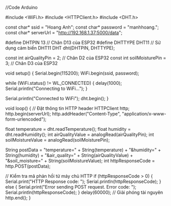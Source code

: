 //Code Arduino

#include <WiFi.h>
#include <HTTPClient.h>
#include <DHT.h>

const char* ssid = "Hoang Anh";
const char* password = "manhhoang.";
const char* serverUrl = "http://192.168.1.37:5000/data";

#define DHTPIN 13       // Chân D13 của ESP32
#define DHTTYPE DHT11   // Sử dụng cảm biến DHT11
DHT dht(DHTPIN, DHTTYPE);

const int airQualityPin = 2;   // Chân D2 của ESP32
const int soilMoisturePin = 3; // Chân D3 của ESP32

void setup() {
  Serial.begin(115200);
  WiFi.begin(ssid, password);

  while (WiFi.status() != WL_CONNECTED) {
    delay(1000);
    Serial.println("Connecting to WiFi...");
  }

  Serial.println("Connected to WiFi");
  dht.begin();
}

void loop() {
  // Đặt thông tin HTTP header
  HTTPClient http;
  http.begin(serverUrl);
  http.addHeader("Content-Type", "application/x-www-form-urlencoded");
  
  float temperature = dht.readTemperature();
  float humidity = dht.readHumidity();
  int airQualityValue = analogRead(airQualityPin);
  int soilMoistureValue = analogRead(soilMoisturePin);

  String postData = "temperature=" + String(temperature) + "&humidity=" + String(humidity) + "&air_quality=" + String(airQualityValue) + "&soil_moisture=" + String(soilMoistureValue);
  int httpResponseCode = http.POST(postData);

  // Kiểm tra mã phản hồi từ máy chủ HTTP
  if (httpResponseCode > 0) {
    Serial.print("HTTP Response code: ");
    Serial.println(httpResponseCode);
  } else {
    Serial.print("Error sending POST request. Error code: ");
    Serial.println(httpResponseCode);
  }
  delay(60000);
  // Giải phóng tài nguyên
  http.end();
}
